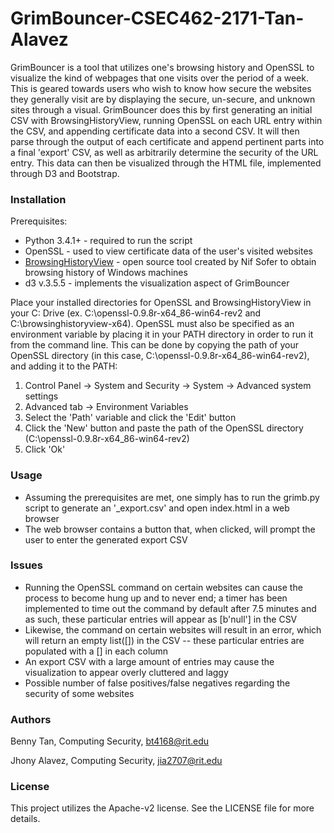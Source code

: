 # GrimBouncer-CSEC462-2171-Tan-Alavez

GrimBouncer is a tool that utilizes one's browsing history and OpenSSL to visualize the kind of webpages that one visits over the period of a week. This is geared towards users who wish to know how secure the websites they generally visit are by displaying the secure, un-secure, and unknown sites through a visual. GrimBouncer does this by first generating an initial CSV with BrowsingHistoryView, running OpenSSL on each URL entry within the CSV, and appending certificate data into a second CSV. It will then parse through the output of each certificate and append pertinent parts into a final 'export' CSV, as well as arbitrarily determine the security of the URL entry. This data can then be visualized through the HTML file, implemented through D3 and Bootstrap. 

### Installation
Prerequisites:
* Python 3.4.1+ - required to run the script
* OpenSSL - used to view certificate data of the user's visited websites
* [BrowsingHistoryView](http://www.nirsoft.net/utils/browsing_history_view.html/) - open source tool created by Nif Sofer to obtain browsing history of Windows machines
* d3 v.3.5.5 - implements the visualization aspect of GrimBouncer

Place your installed directories for OpenSSL and BrowsingHistoryView in your C: Drive (ex. C:\openssl-0.9.8r-x64_86-win64-rev2 and C:\browsinghistoryview-x64). 
OpenSSL must also be specified as an environment variable by placing it in your PATH directory in order to run it from the command line. This can be done by copying the path of your OpenSSL directory (in this case, C:\openssl-0.9.8r-x64_86-win64-rev2), and adding it to the PATH:
1. Control Panel -> System and Security -> System -> Advanced system settings
2. Advanced tab -> Environment Variables
3. Select the 'Path' variable and click the 'Edit' button
4. Click the 'New' button and paste the path of the OpenSSL directory (C:\openssl-0.9.8r-x64_86-win64-rev2)
5. Click 'Ok'

### Usage
* Assuming the prerequisites are met, one simply has to run the grimb.py script to generate an '_export.csv' and open index.html in a web browser
* The web browser contains a button that, when clicked, will prompt the user to enter the generated export CSV

### Issues
* Running the OpenSSL command on certain websites can cause the process to become hung up and to never end; a timer has been implemented to time out the command by default after 7.5 minutes and as such, these particular entries will appear as [b'null'] in the CSV
* Likewise, the command on certain websites will result in an error, which will return an empty list([]) in the CSV -- these particular entries are populated with a [] in each column
* An export CSV with a large amount of entries may cause the visualization to appear overly cluttered and laggy
* Possible number of false positives/false negatives regarding the security of some websites

### Authors
Benny Tan, Computing Security, bt4168@rit.edu

Jhony Alavez, Computing Security, jia2707@rit.edu

### License
This project utilizes the Apache-v2 license. See the LICENSE file for more details.

